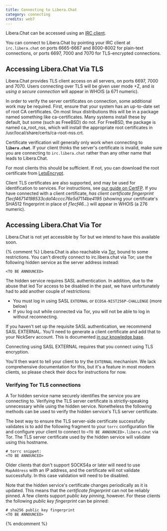 ```yaml
---
title: Connecting to Libera.Chat
category: connecting
credits: web7
---
```


Libera.Chat can be accessed using an [IRC client](/guides/clients).

You can connect to Libera.Chat by pointing your IRC client at
`irc.libera.chat` on ports 6665-6667 and 8000-8002 for plain-text connections,
or ports 6697, 7000 and 7070 for TLS-encrypted connections.

## Accessing Libera.Chat Via TLS

Libera.Chat provides TLS client access on all servers, on ports 6697, 7000
and 7070. Users connecting over TLS will be given user mode +Z, and
_is using a secure  connection_ will appear in WHOIS (a 671 numeric).

In order to verify the server certificates on connection, some additional work
may be required. First, ensure that your system has an up-to-date set of root
CA certificates. On most linux distributions this will be in a package named
something like ca-certificates. Many systems install these by default, but some
(such as FreeBSD) do not. For FreeBSD, the package is named ca\_root\_nss,
which will install the appropriate root certificates in
/usr/local/share/certs/ca-root-nss.crt.

Certificate verification will generally only work when connecting to
**`libera.chat`**. If your client thinks the server's certificate is invalid,
make sure you are connecting to `irc.libera.chat` rather than any other name
that leads to Libera.Chat.

For most clients this should be sufficient. If not, you can download the
root certificate from [LetsEncrypt](https://letsencrypt.org/certificates/).

Client TLS certificates are also supported, and may be used for identification
to services. For instructions, see [our guide on CertFP](/guides/certfp).
If you  have connected with a client certificate,
_has client certificate fingerprint f1ecf46714198533cda14cccc76e5d7114be4195_
(showing your certificate's SHA512 fingerprint in place of _f1ecf46..._) will
appear in WHOIS (a 276 numeric).

## Accessing Libera.Chat Via Tor

Libera.Chat is not yet accessible by Tor but we intend to have this available
soon.

{% comment %} Libera.Chat is also reachable via
[Tor](https://www.torproject.org/), bound to some restrictions. You can't
directly connect to irc.libera.chat via Tor; use the following hidden service
as the server address instead:

    <TO BE ANNOUNCED>

The hidden service requires SASL authentication. In addition, due to the abuse
that led Tor access to be disabled in the past, we have unfortunately had to
add another couple of restrictions:

- You must log in using SASL `EXTERNAL` or `ECDSA-NIST256P-CHALLENGE` (more
  below)
- If you log out while connected via Tor, you will not be able to log in
  without reconnecting.

If you haven't set up the requisite SASL authentication, we recommend SASL
EXTERNAL. You'll need to generate a client certificate and add that to your
NickServ account. This is documented [in our knowledge base](certfp.html).

Connecting using SASL EXTERNAL requires that you connect using TLS encryption.

You'll then want to tell your client to try the `EXTERNAL` mechanism. We lack
comprehensive documentation for this, but it's a feature in most modern
clients, so please check their docs for instructions for now.

### Verifying Tor TLS connections

A Tor hidden service name securely identifies the service you are connecting
to. Verifying the TLS server certificate is strictly-speaking unnecessary
while using the hidden service. Nonetheless the following methods can be used
to verify the hidden service's TLS server certificate.

The best way to ensure the TLS server-side certificate successfully validates
is to add the following fragment to your `torrc` configuration file and
configure your client to connect to `<TO BE ANNOUNCED>.libera.chat` via Tor.
The TLS server certificate used by the hidden service will validate using
this hostname.

    # torrc snippet:
    <TO BE ANNOUNCED>

Older clients that don't support SOCKS4a or later will need to use `MapAddress`
with an IP address, and the certificate will not validate successfully.
In this case validation will need to be disabled.

Note that the hidden service's certificate changes periodically as it is
updated. This means that the *certificate fingerprint* can not be reliably
pinned. A few clients support *public key pinning*, however. For these clients
the following *public key fingerprint* can be pinned:

    # sha256 public key fingerprint
    <TO BE ANNOUNCED>
{% endcomment %}
